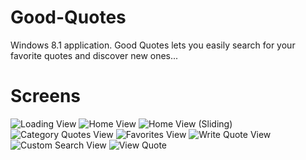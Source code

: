 # Good-Quotes
Windows 8.1 application. 
Good Quotes lets you easily search for your favorite quotes and discover new ones...

# Screens
![Loading View](https://scontent-frt3-1.xx.fbcdn.net/v/t1.0-9/15181699_673597236144676_2244515783989476854_n.jpg?oh=8211761995bb1172f5a74592a0b63ee5&oe=58B19725)
![Home View](https://scontent-frt3-1.xx.fbcdn.net/v/t1.0-9/15181365_673597339477999_854063012475034192_n.jpg?oh=3fa9b7f65c0634fba0c4cdf33eb44bf8&oe=58BB914C)
![Home View (Sliding)](https://scontent-frt3-1.xx.fbcdn.net/v/t1.0-9/15055716_673597272811339_7330814836185146507_n.jpg?oh=3682c6e86c07be067b5050271840775e&oe=58BA6042)
![Category Quotes View](https://scontent-frt3-1.xx.fbcdn.net/v/t1.0-9/15202549_673596982811368_4462882090811854305_n.jpg?oh=0a42ce8e83a61bbc2bdb3ad303b4d51b&oe=58C3306B)
![Favorites View](https://scontent-frt3-1.xx.fbcdn.net/v/t1.0-9/15192515_673597059478027_382535213552792819_n.jpg?oh=6c746c435c6877117a9674aabda40ba4&oe=58C62671)
![Write Quote View](https://scontent-frt3-1.xx.fbcdn.net/v/t1.0-9/15220042_673597116144688_2915488958041803526_n.jpg?oh=18ebe93b55523bfc94af1d8b35522578&oe=58B403DA)
![Custom Search View](https://scontent-frt3-1.xx.fbcdn.net/v/t1.0-9/15179014_673597426144657_7463493935926327735_n.jpg?oh=0e1a2fd1580d0877d31273646fb50407&oe=58C4D11C)
![View Quote](https://scontent-frt3-1.xx.fbcdn.net/v/t1.0-9/15179029_673597569477976_4117521191457436839_n.jpg?oh=4b654b06744792ee0c3e8650b2fe535b&oe=58D3D7B5)
